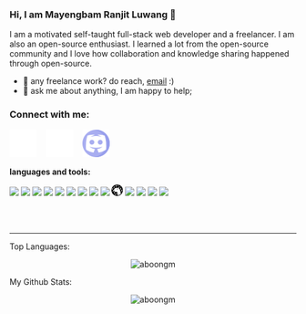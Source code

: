 ### Hi, I am Mayengbam Ranjit Luwang 👋

I am a motivated self-taught full-stack web developer and a freelancer. I am also an open-source enthusiast. I learned a lot from the open-source community and I love how collaboration and knowledge sharing happened through open-source.
 
- 💼 any freelance work? do reach, [email](mailto:aboongm@yahoo.com) :)
- 💬 ask me about anything, I am happy to help;

### Connect with me:

[![website](./img/twitter-dark.svg)](https://twitter.com/John_luang1)
&nbsp;&nbsp;
[![website](./img/linkedin-dark.svg)](https://linkedin.com/in/mayengbam-ranjit-luwang-31962418)
&nbsp;&nbsp;
[![website](./img/discord-purple.svg)](https://discordapp.com/users/732492890521075813)


**languages and tools:**  

<code><img height="20" src="https://cdn.jsdelivr.net/gh/devicons/devicon/icons/vscode/vscode-original.svg" /></code>
<code><img height="20" src="https://cdn.jsdelivr.net/gh/devicons/devicon/icons/html5/html5-original.svg" /></code>
<code><img height="20" src="https://cdn.jsdelivr.net/gh/devicons/devicon/icons/css3/css3-original.svg" /></code>
<code><img height="20" src="https://cdn.jsdelivr.net/gh/devicons/devicon/icons/sass/sass-original.svg"  /></code>
<code><img height="20" src="https://cdn.jsdelivr.net/gh/devicons/devicon/icons/javascript/javascript-original.svg"/></code>
<code><img height="20" src="https://cdn.jsdelivr.net/gh/devicons/devicon/icons/react/react-original.svg" /></code>
<code><img height="20" src="https://cdn.jsdelivr.net/gh/devicons/devicon/icons/gatsby/gatsby-original.svg"/></code>
<code><img height="20" src="https://cdn.jsdelivr.net/gh/devicons/devicon/icons/graphql/graphql-plain.svg"/></code>
<code><img height="20" src="https://cdn.jsdelivr.net/gh/devicons/devicon/icons/nodejs/nodejs-original.svg" /></code>
<code><img height="20" src="./img/deno-light.svg" /></code>
<code><img height="20" src="https://cdn.jsdelivr.net/gh/devicons/devicon/icons/mongodb/mongodb-original.svg" /></code>
<code><img height="20" src="https://cdn.jsdelivr.net/gh/devicons/devicon/icons/mysql/mysql-original.svg" /></code>
<code><img height="20" src="https://cdn.jsdelivr.net/gh/devicons/devicon/icons/git/git-original.svg" /></code>
<code><img height="20" src="https://user-images.githubusercontent.com/3369400/139447912-e0f43f33-6d9f-45f8-be46-2df5bbc91289.png" /></code>


<br />
<br />

---


Top Languages:
<p align="center"> <img src="https://github-readme-stats.vercel.app/api/top-langs/?username=aboongm&layout=compact&show_icons=true&theme=gotham" alt="aboongm" />


My Github Stats:
<p align="center"> <img src="https://github-readme-stats.vercel.app/api?username=aboongm&show_icons=true&theme=gotham" alt="aboongm" />


<!--
**aboongm/aboongm** is a ✨ _special_ ✨ repository because its `README.md` (this file) appears on your GitHub profile.

Here are some ideas to get you started:

- 🔭 I’m currently working on ...
- 🌱 I’m currently learning 
- 👯 I’m looking to collaborate on ...
- 🤔 I’m looking for help with ...
- 💬 Ask me about ...
- 📫 How to reach me: ...
- 😄 Pronouns: ...
- ⚡ Fun fact: ...
-->



[twitter]: https://twitter.com/John_luang1
[linkedin]: https://linkedin.com/in/mayengbam-ranjit-luwang-31962418
[discord]: https://discordapp.com/users/732492890521075813
